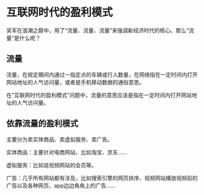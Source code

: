 # 互联网时代的盈利模式

吴军在浪潮之巅中，用了“流量、流量、流量”来强调新经济时代的核心。那么“流量”是什么呢？

## 流量

流量，在规定期间内通过一指定点的车辆或行人数量，在网络指在一定时间内打开网站地址的人气访问量，或者是手机移动数据的通俗意思。

在“互联网时代的盈利模式”问题中，流量的意思应该是指在一定时间内打开网站地址的人气访问量。

## 依靠流量的盈利模式

主要分为卖实体商品、卖虚拟服务、卖广告。

实体商品：主要针对电商网站，比如淘宝、京东……

虚拟服务：比如说视频网站的会员等。

广告：几乎所有网站都有涉及，比如搜索引擎的网页排序、视频网站播放视频前的广告以及各种网页、app边边角角上的广告……